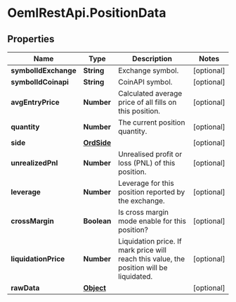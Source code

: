 # OemlRestApi.PositionData

## Properties

Name | Type | Description | Notes
------------ | ------------- | ------------- | -------------
**symbolIdExchange** | **String** | Exchange symbol. | [optional] 
**symbolIdCoinapi** | **String** | CoinAPI symbol. | [optional] 
**avgEntryPrice** | **Number** | Calculated average price of all fills on this position. | [optional] 
**quantity** | **Number** | The current position quantity. | [optional] 
**side** | [**OrdSide**](OrdSide.md) |  | [optional] 
**unrealizedPnl** | **Number** | Unrealised profit or loss (PNL) of this position. | [optional] 
**leverage** | **Number** | Leverage for this position reported by the exchange. | [optional] 
**crossMargin** | **Boolean** | Is cross margin mode enable for this position? | [optional] 
**liquidationPrice** | **Number** | Liquidation price. If mark price will reach this value, the position will be liquidated. | [optional] 
**rawData** | [**Object**](.md) |  | [optional] 


